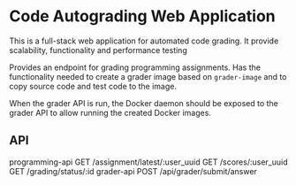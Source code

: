 # Code Autograding Web Application

This is a full-stack web application for automated code grading.
It provide scalability, functionality and performance testing

Provides an endpoint for grading programming assignments. Has the functionality
needed to create a grader image based on `grader-image` and to copy source code
and test code to the image.

When the grader API is run, the Docker daemon should be exposed to the grader
API to allow running the created Docker images.

## API
programming-api
  GET /assignment/latest/:user_uuid
  GET /scores/:user_uuid
  GET /grading/status/:id
grader-api
  POST /api/grader/submit/answer
